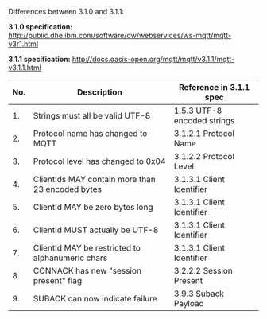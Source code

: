 Differences between 3.1.0 and 3.1.1:

**3.1.0 specification:** http://public.dhe.ibm.com/software/dw/webservices/ws-mqtt/mqtt-v3r1.html

**3.1.1 specification:** http://docs.oasis-open.org/mqtt/mqtt/v3.1.1/mqtt-v3.1.1.html


| No. | Description                                       | Reference in 3.1.1 spec     |
|-----|---------------------------------------------------|-----------------------------|
| 1.  | Strings must all be valid UTF-8                   | 1.5.3 UTF-8 encoded strings |
| 2.  | Protocol name has changed to MQTT                 | 3.1.2.1 Protocol Name       |
| 3.  | Protocol level has changed to 0x04                | 3.1.2.2 Protocol Level      |
| 4.  | ClientIds MAY contain more than 23 encoded bytes  | 3.1.3.1 Client Identifier   |
| 5.  | ClientId MAY be zero bytes long                   | 3.1.3.1 Client Identifier   |
| 6.  | ClientId MUST actually be UTF-8                   | 3.1.3.1 Client Identifier   |
| 7.  | ClientId MAY be restricted to alphanumeric chars  | 3.1.3.1 Client Identifier   |
| 8.  | CONNACK has new "session present" flag            | 3.2.2.2 Session Present     |
| 9.  | SUBACK can now indicate failure                   | 3.9.3 Suback Payload        |

